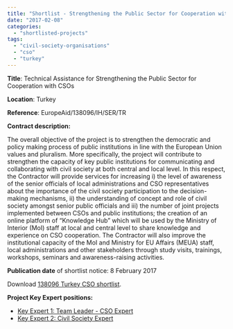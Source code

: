 ```yaml
---
title: "Shortlist - Strengthening the Public Sector for Cooperation with CSOs in Turkey"
date: "2017-02-08"
categories: 
  - "shortlisted-projects"
tags: 
  - "civil-society-organisations"
  - "cso"
  - "turkey"
---
```


**Title**: Technical Assistance for Strengthening the Public Sector for Cooperation with CSOs

**Location**: Turkey

**Reference**: EuropeAid/138096/IH/SER/TR

**Contract description:**

The overall objective of the project is to strengthen the democratic and policy making process of public institutions in line with the European Union values and pluralism. More specifically, the project will contribute to strengthen the capacity of key public institutions for communicating and collaborating with civil society at both central and local level. In this respect, the Contractor will provide services for increasing i) the level of awareness of the senior officials of local administrations and CSO representatives about the importance of the civil society participation to the decision-making mechanisms, ii) the understanding of concept and role of civil society amongst senior public officials and iii) the number of joint projects implemented between CSOs and public institutions; the creation of an online platform of “Knowledge Hub” which will be used by the Ministry of Interior (MoI) staff at local and central level to share knowledge and experience on CSO cooperation. The Contractor will also improve the institutional capacity of the MoI and Ministry for EU Affairs (MEUA) staff, local administrations and other stakeholders through study visits, trainings, workshops, seminars and awareness-raising activities.

**Publication date** of shortlist notice: 8 February 2017

Download [138096 Turkey CSO shortlist](http://epm.lv/wp-content/uploads/2017/02/138096-Turkey-CSO-shortlist.pdf).

**Project Key Expert positions:**

- [Key Expert 1: Team Leader - CSO Expert](http://epm.lv/team-leader-cso-expert/)
- [Key Expert 2: Civil Society Expert](http://epm.lv/key-expert-2-civil-society-expert/)
